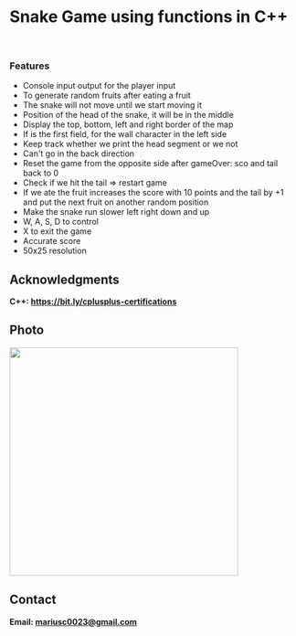 <h1>Snake Game using functions in C++</h1>
<br>
<h3>Features</h3>
<ul>
    <li>Console input output for the player input</li>
    <li>To generate random fruits after eating a fruit</li>
    <li>The snake will not move until we start moving it</li>
    <li>Position of the head of the snake, it will be in the middle</li>
    <li>Display the top, bottom, left and right border of the map</li>
    <li>If is the first field, for the wall character in the left side</li>
    <li>Keep track whether we print the head segment or we not</li>
    <li>Can't go in the back direction</li>
    <li>Reset the game from the opposite side after gameOver: sco and tail back to 0</li>
    <li>Check if we hit the tail => restart game</li>
    <li>If we ate the fruit increases the score with 10 points and the tail by +1 and put the next fruit on another random position</li>
    <li>Make the snake run slower left right down and up</li>
    <li>W, A, S, D to control</li>
    <li>X to exit the game</li>
    <li>Accurate score</li>
    <li>50x25 resolution</li>
</ul>

<h2>Acknowledgments</h2>

<b> C++: https://bit.ly/cplusplus-certifications<b>
<br>


<h2>Photo</h2>
<img src="image.png" with="300" height="400">
<br>

<h2>Contact</h2>

<b> Email: mariusc0023@gmail.com </b>
